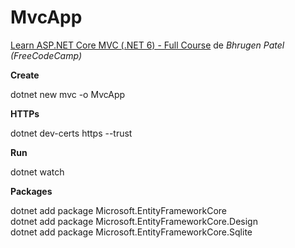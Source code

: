 # MvcApp

[Learn ASP.NET Core MVC (.NET 6) - Full Course](https://www.youtube.com/watch?v=hZ1DASYd9rk) de *Bhrugen Patel (FreeCodeCamp)*

**Create**

dotnet new mvc -o MvcApp

**HTTPs**

dotnet dev-certs https --trust

**Run**

dotnet watch

**Packages**

dotnet add package Microsoft.EntityFrameworkCore<br>
dotnet add package Microsoft.EntityFrameworkCore.Design<br>
dotnet add package Microsoft.EntityFrameworkCore.Sqlite